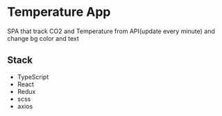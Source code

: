 # Temperature App

SPA that track CO2 and Temperature from API(update every minute) and change bg color and text

## Stack

-   TypeScript
-   React
-   Redux
-   scss
-   axios
